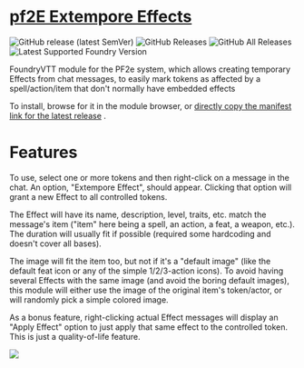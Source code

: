 # [pf2E Extempore Effects](https://foundryvtt.com/packages/pf2e-extempore-effects/)

![GitHub release (latest SemVer)](https://img.shields.io/github/v/release/itamarcu/pf2e-extempore-effects?style=for-the-badge)
![GitHub Releases](https://img.shields.io/github/downloads/itamarcu/pf2e-extempore-effects/latest/total?style=for-the-badge)
![GitHub All Releases](https://img.shields.io/github/downloads/itamarcu/pf2e-extempore-effects/total?style=for-the-badge&label=Downloads+total)
![Latest Supported Foundry Version](https://img.shields.io/endpoint?url=https://foundryshields.com/version?url=https://github.com/itamarcu/pf2e-extempore-effects/raw/master/module.json)

FoundryVTT module for the PF2e system, which allows creating temporary Effects from chat messages, to easily mark tokens
as affected by a spell/action/item that don't normally have embedded effects

To install, browse for it in the module browser,
or [directly copy the manifest link for the latest release](https://github.com/itamarcu/pf2e-extempore-effects/releases/latest/download/module.json)
.

# Features

To use, select one or more tokens and then right-click on a message in the chat.  An option, "Extempore Effect", should
appear.  Clicking that option will grant a new Effect to all controlled tokens.

The Effect will have its name, description, level, traits, etc. match the message's item ("item" here being a spell,
an action, a feat, a weapon, etc.).  The duration will usually fit if possible (required some hardcoding and doesn't 
cover all bases).

The image will fit the item too, but not if it's a "default image" (like the default feat icon or
any of the simple 1/2/3-action icons).  To avoid having several Effects with the same image (and avoid the boring 
default images), this module will either use the image of the original item's token/actor, or will randomly pick a
simple colored image.

As a bonus feature, right-clicking actual Effect messages will display an "Apply Effect" option to just apply that same
effect to the controlled token.  This is just a quality-of-life feature.


![](metadata/ee_demo_1.gif)
